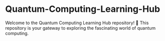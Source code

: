 # Quantum-Computing-Learning-Hub
Welcome to the Quantum Computing Learning Hub repository! 🌌 This repository is your gateway to exploring the fascinating world of quantum computing.
